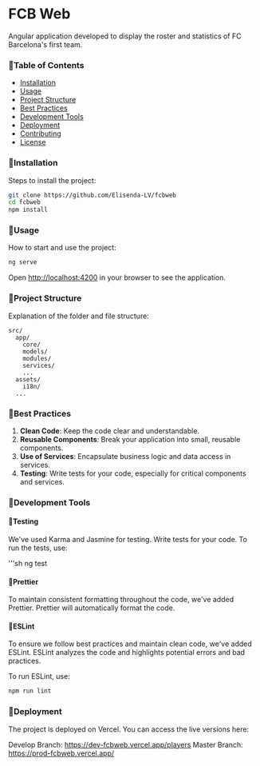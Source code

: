 # FCB Web

Angular application developed to display the roster and statistics of FC Barcelona's first team.


### 📍Table of Contents

- [Installation](#installation)
- [Usage](#usage)
- [Project Structure](#project-structure)
- [Best Practices](#best-practices)
- [Development Tools](#development-tools)
- [Deployment](#deployment)
- [Contributing](#contributing)
- [License](#license)


### 📍Installation

Steps to install the project:

```sh
git clone https://github.com/Elisenda-LV/fcbweb
cd fcbweb
npm install
```


### 📍Usage

How to start and use the project:

```sh
ng serve
```

Open [http://localhost:4200](http://localhost:4200) in your browser to see the application.


### 📍Project Structure

Explanation of the folder and file structure:

```
src/
  app/
    core/
    models/
    modules/
    services/
    ...
  assets/
    i18n/
  ...
```

### 📍Best Practices

1. **Clean Code**: Keep the code clear and understandable.
2. **Reusable Components**: Break your application into small, reusable components.
3. **Use of Services**: Encapsulate business logic and data access in services.
4. **Testing**: Write tests for your code, especially for critical components and services.
 

### 📍Development Tools

#### 🧩Testing
We've used Karma and Jasmine for testing. Write tests for your code.  To run the tests, use:

'''sh
ng test

#### 🧩Prettier

To maintain consistent formatting throughout the code, we've added Prettier. Prettier will automatically format the code.


#### 🧩ESLint

To ensure we follow best practices and maintain clean code, we've added ESLint. ESLint analyzes the code and highlights potential errors and bad practices.

To run ESLint, use:

```sh
npm run lint
```

### 📍Deployment

The project is deployed on Vercel. You can access the live versions here:

Develop Branch: https://dev-fcbweb.vercel.app/players
Master Branch: https://prod-fcbweb.vercel.app/

